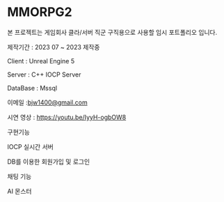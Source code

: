 # MMORPG2

본 프로젝트는 게임회사 클라/서버 직군 구직용으로 사용할 임시 포트폴리오 입니다.

제작기간 : 2023 07 ~ 2023 제작중

Client : Unreal Engine 5


Server : C++ IOCP Server


DataBase : Mssql


이메일 :bjw1400@gmail.com

시연 영상 : https://youtu.be/IyyH-ogbOW8


구현기능




IOCP 실시간 서버


DB를 이용한 회원가입 및 로그인



채팅 기능


AI 몬스터
